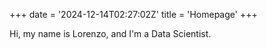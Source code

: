 +++
date = '2024-12-14T02:27:02Z'
title = 'Homepage'
+++


Hi, my name is Lorenzo, and I'm a Data Scientist.
